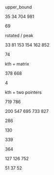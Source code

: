 upper_bound

35 34 704 981

69

rotated / peak

33 81 153 154 162 852

74

kth + matrix

378 668 

4

kth + two pointers

719 786

200 547 695 733 827

286

130

339

364

127 126 752

51 37 52